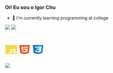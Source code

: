 ### Oi! Eu sou o Igor Chu
- 🌱 I'm currently learning programming at college

<div>
<img height="180em" src="https://github-readme-stats.vercel.app/api?username=IgorChuu&theme=highcontrast&show_icons=true&hide_border=true&count_private=false"/>
<img height="180em" src="https://github-readme-stats.vercel.app/api/top-langs/?username=IgorChuu&theme=highcontrast&show_icons=true&hide_border=true&layout=compact"/>
</div>

 ##

<div style="display: inline_block"><br>
  <img align="center" alt="Igor-Js" height="30" width="40" src="https://raw.githubusercontent.com/devicons/devicon/master/icons/javascript/javascript-plain.svg">
  <img align="center" alt="Igor-HTML" height="30" width="40" src="https://raw.githubusercontent.com/devicons/devicon/master/icons/html5/html5-original.svg">
  <img align="center" alt="Igor-CSS" height="30" width="40" src="https://raw.githubusercontent.com/devicons/devicon/master/icons/css3/css3-original.svg">
</div>

 ##

<div> 
  <a href="https://www.instagram.com/chu.szkk/" target="_blank"><img src="https://img.shields.io/badge/-Instagram-%23E4405F?style=for-the-badge&logo=instagram&logoColor=white" target="_blank"></a>
</div>